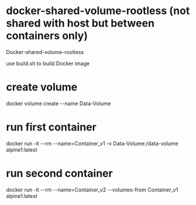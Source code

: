 # docker-shared-volume-rootless (not shared with host but between containers only)
Docker-shared-volume-rootless

use build.sh to build Docker image

# create volume
docker volume create --name Data-Volume

# run first container
docker run -it --rm --name=Container_v1 -v Data-Volume:/data-volume alpine1:latest

# run second container
docker run -it --rm --name=Container_v2 --volumes-from Container_v1 alpine1:latest
